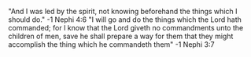 "And I was led by the spirit, not knowing beforehand the things which I should do." -1 Nephi 4:6
"I will go and do the things which the Lord hath commanded; for I know that the Lord giveth no commandments unto the children of men, save he shall prepare a way for them that they might accomplish the thing which he commandeth them" -1 Nephi 3:7
